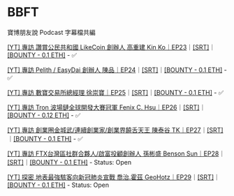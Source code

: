 # BBFT
寶博朋友說 Podcast 字幕檔共編

[[YT] 專訪 讚賞公民共和國 LikeCoin 創辦人 高重建 Kin Ko｜EP23](https://youtu.be/P69AS9ORPmM)｜[[SRT]](https://github.com/dAAAb/BBFT/blob/master/ep23%20_%20%E6%B5%81%E5%8B%95%E6%B0%91%E4%B8%BB%EF%BC%8C%E6%88%91%E5%80%91%E6%8F%A1%E6%9C%89%E5%A4%9A%E5%B0%91%E5%83%B9%E5%80%BC%E3%80%90%E8%AE%9A%E8%B3%9E%E5%85%B1%E5%92%8C%E5%9C%8B%E3%80%91.mp3-%E5%AD%97%E5%B9%95.srt)｜[[BOUNTY - 0.1 ETH]](https://gitcoin.co/issue/dAAAb/BBFT/2/4117) - ✅

[[YT] 專訪 Pelith / EasyDai 創辦人 陳品｜EP24](https://youtu.be/IVYUavzNgns)｜[[SRT]](https://github.com/dAAAb/BBFT/blob/master/ep24_%E4%BD%A0%E6%95%A2%E8%B2%B7%E5%B0%B1%E6%98%AF%E4%BD%A0%E7%9A%84v3.mp3-%E5%AD%97%E5%B9%95.srt)｜[[BOUNTY - 0.1 ETH]](https://gitcoin.co/issue/dAAAb/BBFT/6/4136) - ✅

[[YT] 專訪 數寶交易所總經理 徐崇寶｜EP25](https://youtu.be/xrLd63OH6t0)｜[[SRT]](https://github.com/dAAAb/BBFT/blob/master/ep25%20%E6%AF%94%E7%89%B9%E5%B9%A3%E5%90%88%E9%81%A9%E7%95%B6%E7%90%86%E8%B2%A1%E5%B7%A5%E5%85%B7%E5%97%8E%EF%BC%9F.mp3-%E5%AD%97%E5%B9%95.srt)｜[[BOUNTY - 0.1 ETH]](https://gitcoin.co/issue/dAAAb/BBFT/8/4144) - ✅

[[YT] 專訪 Tron 波場鏈全球開發大賽冠軍 Fenix C. Hsu｜EP26](https://youtu.be/orBz-l2WSvg)｜[[SRT]](https://github.com/dAAAb/BBFT/blob/master/ep26%20diss%20dapp%20%E7%9A%84%E7%94%B7%E4%BA%BA%20%E3%80%90%E4%B8%8D%E6%9C%8D%E4%BE%86%E8%BE%AF%E3%80%91.mp3.mp3-%E5%AD%97%E5%B9%95.srt)｜[[BOUNTY - 0.12 ETH]](https://gitcoin.co/issue/dAAAb/BBFT/10/4163) - ✅

[[YT] 專訪 創業圈金城武/連續創業家/創業界饒舌天王 陳泰谷 TK｜EP27](https://youtu.be/T5oR17WCXOk)｜[[SRT]](https://github.com/dAAAb/BBFT/blob/master/ep27%20%E5%B0%88%E6%B3%A8%E6%96%BC%E6%94%B9%E8%AE%8A%E4%B8%96%E7%95%8C%E3%80%90%E5%89%B5%E6%A5%AD%E7%95%8C%E9%87%91%E5%9F%8E%E6%AD%A6%E3%80%91.mp3-%E5%AD%97%E5%B9%95.srt)｜[[BOUNTY - 0.1 ETH]](https://gitcoin.co/issue/dAAAb/BBFT/8/4144) - ✅

[[YT] 專訪 FTX台灣區社群合夥人/啟富投顧創辦人 孫彬盛 Benson Sun｜EP28](https://youtu.be/H_syIEFip-E)｜[[SRT]](https://github.com/dAAAb/BBFT/blob/master/ep28%20%E8%82%A1%E6%B5%B7%E8%8C%AB%E8%8C%AB%EF%BC%8C%E8%B2%A1%E5%AF%8C%E6%96%B9%E8%88%9F%E8%88%AA%E5%90%91%E4%BD%95%E6%96%B9%EF%BC%9F.mp3-%E5%AD%97%E5%B9%95.srt)｜[[BOUNTY - 0.1 ETH]](https://gitcoin.co/issue/dAAAb/BBFT/13/4199) - Status: Open

[[YT] 探密 地表最強駭客向新冠肺炎宣戰 喬治.霍茲 GeoHotz｜EP29](#)｜[[SRT]](https://github.com/dAAAb/BBFT/blob/master/ep29%20%E5%9C%B0%E8%A1%A8%E6%9C%80%E5%BC%B7%E9%A7%AD%E5%AE%A2%E5%90%91%E6%96%B0%E5%86%A0%E8%82%BA%E7%82%8E%E5%AE%A3%E6%88%B0.mp3-%E5%AD%97%E5%B9%95.srt)｜[[BOUNTY - 0.1 ETH]](https://gitcoin.co/issue/dAAAb/BBFT/15/4250) - Status: Open
